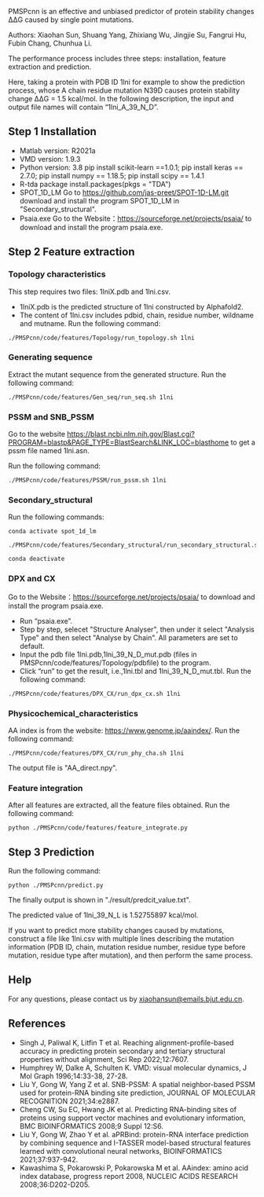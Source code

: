 PMSPcnn is an effective and unbiased predictor of protein stability changes ΔΔG caused by single point mutations.

Authors: Xiaohan Sun, Shuang Yang, Zhixiang Wu, Jingjie Su, Fangrui Hu, Fubin Chang, Chunhua Li. 

The performance process includes three steps: installation, feature extraction and prediction.

Here, taking a protein with PDB ID 1lni for example to show the prediction process, whose A chain residue mutation N39D causes protein stability change ΔΔG = 1.5 kcal/mol. In the following description, the input and output file names will contain “1lni_A_39_N_D”.  

## Step 1 Installation
* Matlab version: R2021a 
* VMD version: 1.9.3
* Python version: 3.8
  pip install scikit-learn ==1.0.1; pip install keras == 2.7.0; pip install numpy == 1.18.5; pip install scipy == 1.4.1
* R-tda package
  install.packages(pkgs = "TDA")
* SPOT_1D_LM
  Go to  https://github.com/jas-preet/SPOT-1D-LM.git download and install the program SPOT_1D_LM in "Secondary_structural".
* Psaia.exe 
  Go to the Website：https://sourceforge.net/projects/psaia/ to download and install the program psaia.exe.


## Step 2 Feature extraction

### Topology characteristics

This step requires two files: 1lniX.pdb and 1lni.csv.
* 1lniX.pdb is the predicted structure of 1lni constructed by Alphafold2.
* The content of 1lni.csv includes pdbid, chain, residue number, wildname and mutname. 
Run the following command:

```{bash}
./PMSPcnn/code/features/Topology/run_topology.sh 1lni
```
  
### Generating sequence

Extract the mutant sequence from the generated structure.
Run the following command: 

```{bash}
./PMSPcnn/code/features/Gen_seq/run_seq.sh 1lni
```

### PSSM and SNB_PSSM

Go to the website https://blast.ncbi.nlm.nih.gov/Blast.cgi?PROGRAM=blastp&PAGE_TYPE=BlastSearch&LINK_LOC=blasthome to get a pssm file named 1lni.asn.

Run the following command: 

```{bash}
./PMSPcnn/code/features/PSSM/run_pssm.sh 1lni
```
  
### Secondary_structural

Run the following commands:

```{bash}
conda activate spot_1d_lm

./PMSPcnn/code/features/Secondary_structural/run_secondary_structural.sh

conda deactivate
```

### DPX and CX

Go to the Website：https://sourceforge.net/projects/psaia/ to download and install the program psaia.exe.
* Run “psaia.exe”.
* Step by step, selecet "Structure Analyser", then under it select "Analysis Type" and then select "Analyse by Chain". All parameters are set to default.  
* Input the pdb file 1lni.pdb,1lni_39_N_D_mut.pdb (files in PMSPcnn/code/features/Topology/pdbfile) to the program.
* Click “run” to get the result, i.e.,1lni.tbl and 1lni_39_N_D_mut.tbl.
Run the following command:

```{bash}
./PMSPcnn/code/features/DPX_CX/run_dpx_cx.sh 1lni
```

### Physicochemical_characteristics

AA index is from the website: https://www.genome.jp/aaindex/.
Run the following command:

```{bash}
./PMSPcnn/code/features/DPX_CX/run_phy_cha.sh 1lni
```
The output file is "AA_direct.npy".

### Feature integration

After all features are extracted, all the feature files obtained. 
Run the following command: 

```{bash}
python ./PMSPcnn/code/features/feature_integrate.py
```

## Step 3 Prediction
Run the following command:

```{bash}
python ./PMSPcnn/predict.py
```
The finally output is shown in  "./result/predcit_value.txt".

The predicted value of 1lni_39_N_L is 1.52755897 kcal/mol.

If you want to predict more stability changes caused by mutations, construct a file like 1lni.csv with multiple lines describing the mutation information (PDB ID, chain, mutation residue number, residue type before mutation, residue type after mutation), and then perform the same process.


## Help

For any questions, please contact us by xiaohansun@emails.bjut.edu.cn.



## References
* Singh J, Paliwal K, Litfin T et al. Reaching alignment-profile-based accuracy in predicting protein secondary and tertiary structural properties without alignment, Sci Rep 2022;12:7607.
* Humphrey W, Dalke A, Schulten K. VMD: visual molecular dynamics, J Mol Graph 1996;14:33-38, 27-28.
* Liu Y, Gong W, Yang Z et al. SNB-PSSM: A spatial neighbor-based PSSM used for protein-RNA binding site prediction, JOURNAL OF MOLECULAR RECOGNITION 2021;34:e2887.
* Cheng CW, Su EC, Hwang JK et al. Predicting RNA-binding sites of proteins using support vector machines and evolutionary information, BMC BIOINFORMATICS 2008;9 Suppl 12:S6.
* Liu Y, Gong W, Zhao Y et al. aPRBind: protein-RNA interface prediction by combining sequence and I-TASSER model-based structural features learned with convolutional neural networks, BIOINFORMATICS 2021;37:937-942.
* Kawashima S, Pokarowski P, Pokarowska M et al. AAindex: amino acid index database, progress report 2008, NUCLEIC ACIDS RESEARCH 2008;36:D202-D205.
